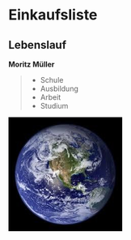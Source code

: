 # Einkaufsliste
## Lebenslauf
**Moritz Müller**

>* Schule
>* Ausbildung
>* Arbeit
>* Studium


![Welt.jpg](Welt.jpg)

